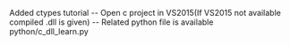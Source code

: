 Added ctypes tutorial
-- Open c project in VS2015(If VS2015 not available compiled .dll is given)
-- Related python file is available python/c_dll_learn.py 
